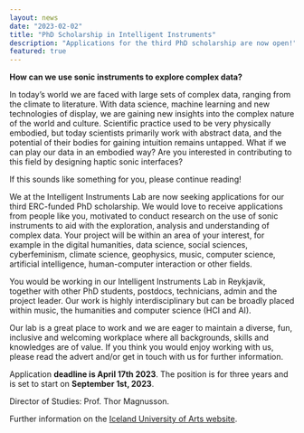 ```yaml
---
layout: news
date: "2023-02-02"
title: "PhD Scholarship in Intelligent Instruments"
description: "Applications for the third PhD scholarship are now open!"
featured: true
---
```


<script> import CaptionedImage from "../../components/Images/CaptionedImage.svelte" </script>

<CaptionedImage
  src="news/phd3advert.jpeg"
  alt="A smiling young woman sitting in front of a drum, holding a magnetic controller. In the background there is a screen with visualisation of data."
  caption="Want to join the team? Application details below."/>


**How can we use sonic instruments to explore complex data?**

In today’s world we are faced with large sets of complex data, ranging from the climate to literature. With data science, machine learning and new technologies of display, we are gaining new insights into the complex nature of the world and culture. Scientific practice used to be very physically embodied, but today scientists primarily work with abstract data, and the potential of their bodies for gaining intuition remains untapped. What if we can play our data in an embodied way? Are you interested in contributing to this field by designing haptic sonic interfaces?

If this sounds like something for you, please continue reading!

We at the Intelligent Instruments Lab are now seeking applications for our third ERC-funded PhD scholarship. We would love to receive applications from people like you, motivated to conduct research on the use of sonic instruments to aid with the exploration, analysis and understanding of complex data. Your project will be within an area of your interest, for example in the digital humanities, data science, social sciences, cyberfeminism, climate science, geophysics, music, computer science, artificial intelligence, human-computer interaction or other fields.

You would be working in our Intelligent Instruments Lab in Reykjavik, together with other PhD students, postdocs, technicians, admin and the project leader. Our work is highly interdisciplinary but can be broadly placed within music, the humanities and computer science (HCI and AI). 

Our lab is a great place to work and we are eager to maintain a diverse, fun, inclusive and welcoming workplace where all backgrounds, skills and knowledges are of value. If you think you would enjoy working with us, please read the advert and/or get in touch with us for further information. 

Application <b>deadline is April 17th 2023</b>. The position is for three years and is set to start on <b>September 1st, 2023</b>.

Director of Studies: Prof. Thor Magnusson.

Further information on the <a href="https://www.lhi.is/en/intent-phd-scholarship">Iceland University of Arts website</a>.